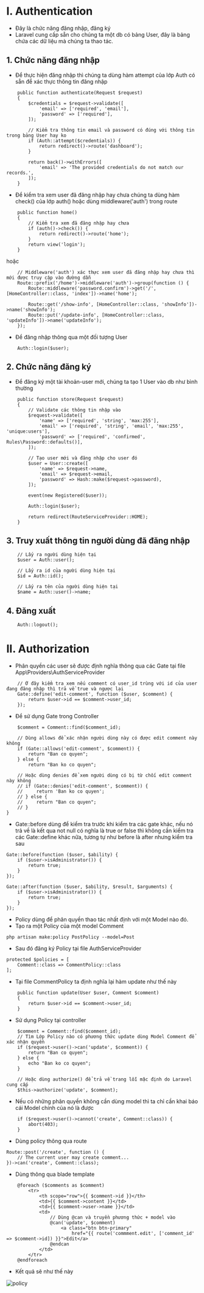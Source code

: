# I. Authentication
- Đây là chức năng đăng nhập, đăng ký 
- Laravel cung cấp sẵn cho chúng ta một db có bảng User, đây là bảng chứa các dữ liệu mà chúng ta thao tác.
## 1. Chức năng đăng nhập
- Để thực hiện đăng nhập thì chúng ta dùng hàm attempt của lớp Auth có sẵn để xác thực thông tin đăng nhập
```
    public function authenticate(Request $request)
    {
        $credentials = $request->validate([
            'email' => ['required', 'email'],
            'password' => ['required'],
        ]);
 
        // Kiểm tra thông tin email và password có đúng với thông tin trong bảng User hay ko
        if (Auth::attempt($credentials)) {
            return redirect()->route('dashboard');
        }
 
        return back()->withErrors([
            'email' => 'The provided credentials do not match our records.',
        ]);
    }
```

- Để kiểm tra xem user đã đăng nhập hay chưa chúng ta dùng hàm check() của lớp auth() hoặc dùng middleware('auth') trong route
```
    public function home()
    {
        // Kiểm tra xem đã đăng nhập hay chưa
        if (auth()->check()) {
            return redirect()->route('home');
        }
        return view('login');
    }
```
hoặc
```
    // Middleware('auth') xác thực xem user đã đăng nhập hay chưa thì mới được truy cập vào đường dẫn
    Route::prefix('/home')->middleware('auth')->group(function () {
        Route::middleware('password.confirm')->get('/', [HomeController::class, 'index'])->name('home');

        Route::get('/show-info', [HomeController::class, 'showInfo'])->name('showInfo');
        Route::put('/update-info', [HomeController::class, 'updateInfo'])->name('updateInfo');
    });
```

- Để đăng nhập thông qua một đối tượng User
```
    Auth::login($user);
```
## 2. Chức năng đăng ký
- Để đăng ký một tài khoản-user mới, chúng ta tạo 1 User vào db như bình thường
```
    public function store(Request $request)
    {
        // Validate các thông tin nhập vào
        $request->validate([
            'name' => ['required', 'string', 'max:255'],
            'email' => ['required', 'string', 'email', 'max:255', 'unique:users'],
            'password' => ['required', 'confirmed', Rules\Password::defaults()],
        ]);

        // Tạo user mới và đăng nhập cho user đó
        $user = User::create([
            'name' => $request->name,
            'email' => $request->email,
            'password' => Hash::make($request->password),
        ]);

        event(new Registered($user));

        Auth::login($user);

        return redirect(RouteServiceProvider::HOME);
    }
```

## 3. Truy xuất thông tin người dùng đã đăng nhập
```
    // Lấy ra người dùng hiện tại
    $user = Auth::user();
    
    // Lấy ra id của người dùng hiện tại
    $id = Auth::id();

    // Lấy ra tên của người dùng hiện tại
    $name = Auth::user()->name;
```

## 4. Đăng xuất
```
    Auth::logout();
```

# II. Authorization
- Phân quyền các user sẽ được định nghĩa thông qua các Gate tại file App\Providers\AuthServiceProvider
```
    // Ở đây kiểm tra xem nếu comment có user_id trùng với id của user đang đăng nhập thì trả về true và ngược lại
    Gate::define('edit-comment', function ($user, $comment) {
        return $user->id == $comment->user_id;
    });
```

- Để sử dụng Gate trong Controller
```
    $comment = Comment::find($comment_id);

    // Dùng allows để xác nhận người dùng này có được edit comment này không
    if (Gate::allows('edit-comment', $comment)) {
        return "Ban co quyen";
    } else {
        return "Ban ko co quyen";

    // Hoặc dùng denies để xem người dùng có bị từ chối edit comment này không
    // if (Gate::denies('edit-comment', $comment)) {
    //     return 'Ban ko co quyen';
    // } else {
    //     return "Ban co quyen";
    // }   
}
```

- Gate::before dùng để kiểm tra trước khi kiểm tra các gate khác, nếu nó trả về là kết qua not null có nghĩa là true or false thì không cần kiểm tra các Gate::define khác nữa, tương tự như before là after nhưng kiểm tra sau
```
Gate::before(function ($user, $ability) {
    if ($user->isAdministrator()) {
        return true;
    }
});

Gate::after(function ($user, $ability, $result, $arguments) {
    if ($user->isAdministrator()) {
        return true;
    }
});
```
- Policy dùng để phân quyền thao tác nhất định với một Model nào đó.
- Tạo ra một Policy của một model Comment
```
php artisan make:policy PostPolicy --model=Post
```

- Sau đó đăng ký Policy tại file AuthServiceProvider
```
protected $policies = [
    Comment::class => CommentPolicy::class
];
```

- Tại file CommentPolicy ta định nghĩa lại hàm update như thế này
```
    public function update(User $user, Comment $comment)
    {
        return $user->id == $comment->user_id;
    }
```

- Sử dụng Policy tại controller
```
    $comment = Comment::find($comment_id);
    // Tìm Lớp Policy nào có phương thức update dùng Model Comment để xác nhận quyền
    if ($request->user()->can('update', $comment)) {
        return "Ban co quyen";
    } else {
        echo "Ban ko co quyen";
    }

    // Hoặc dùng authorize() để trả về trang lỗi mặc định do Laravel cung cấp
    $this->authorize('update', $comment);
```
- Nếu có những phân quyền không cần dùng model thì ta chỉ cần khai báo cái Model chính của nó là được
```
    if ($request->user()->cannot('create', Comment::class)) {
        abort(403);
    }
```

- Dùng policy thông qua route
```
Route::post('/create', function () {
    // The current user may create comment...
})->can('create', Comment::class);
```

- Dùng thông qua blade template
```
    @foreach ($comments as $comment)
        <tr>
            <th scope="row">{{ $comment->id }}</th>
            <td>{{ $comment->content }}</td>
            <td>{{ $comment->user->name }}</td>
            <td>
                // Dùng @can và truyền phương thức + model vào
                @can('update', $comment)
                    <a class="btn btn-primary"
                        href="{{ route('commment.edit', ['comment_id' => $comment->id]) }}">Edit</a>
                @endcan
            </td>
        </tr>
    @endforeach
```
 + Kết quả sẽ như thế này

<img src="./images/Policy.png" alt="policy"/>






